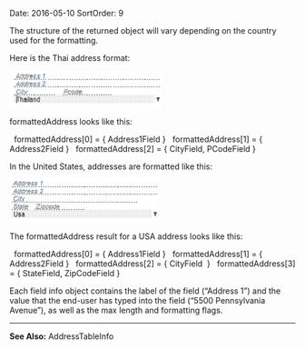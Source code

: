 Date: 2016-05-10
SortOrder: 9

The structure of the returned object will vary depending on the country used for the formatting.

Here is the Thai address format:

<img src="../Localization%20in%20NetServer_files/image002.gif" id="Picture 2" width="269" height="64" />

formattedAddress looks like this:

  formattedAddress\[0\] = { Address1Field }
  formattedAddress\[1\] = { Address2Field }
  formattedAddress\[2\] = { CityField, PCodeField }

In the United States, addresses are formatted like this:

<img src="../Localization%20in%20NetServer_files/image003.gif" id="Picture 3" width="263" height="75" />

The formattedAddress result for a USA address looks like this:

  formattedAddress\[0\] = { Address1Field }
  formattedAddress\[1\] = { Address2Field }
  formattedAddress\[2\] = { CityField  }
  formattedAddress\[3\] = { StateField, ZipCodeField }

Each field info object contains the label of the field (“Address 1”) and the value that the end-user has typed into the field (“5500 Pennsylvania Avenue”), as well as the max length and formatting flags.

------------------------------------------------------------------------

**See Also:** AddressTableInfo
 
